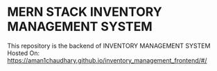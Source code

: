 # MERN STACK INVENTORY MANAGEMENT SYSTEM
This repository is the backend of INVENTORY MANAGEMENT SYSTEM Hosted On: https://aman1chaudhary.github.io/inventory_management_frontend/#/
